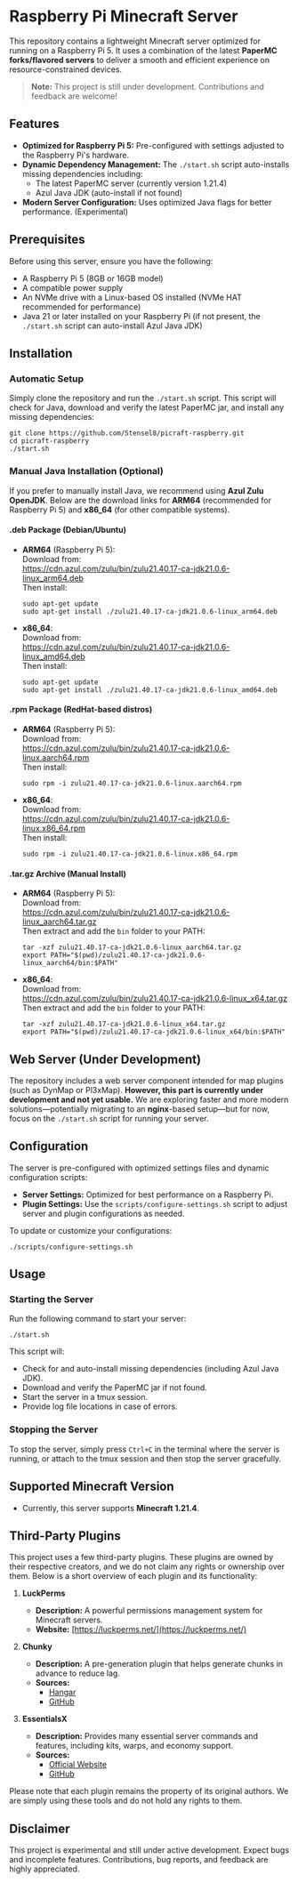 # Raspberry Pi Minecraft Server

This repository contains a lightweight Minecraft server optimized for running on a Raspberry Pi 5. It uses a combination of the latest **PaperMC forks/flavored servers** to deliver a smooth and efficient experience on resource-constrained devices.

> **Note:** This project is still under development. Contributions and feedback are welcome!

## Features

- **Optimized for Raspberry Pi 5:** Pre-configured with settings adjusted to the Raspberry Pi's hardware.
- **Dynamic Dependency Management:** The `./start.sh` script auto-installs missing dependencies including:
  - The latest PaperMC server (currently version 1.21.4)
  - Azul Java JDK (auto-install if not found)
- **Modern Server Configuration:** Uses optimized Java flags for better performance. (Experimental)

## Prerequisites

Before using this server, ensure you have the following:

- A Raspberry Pi 5 (8GB or 16GB model)
- A compatible power supply
- An NVMe drive with a Linux-based OS installed (NVMe HAT recommended for performance)
- Java 21 or later installed on your Raspberry Pi (if not present, the `./start.sh` script can auto-install Azul Java JDK)

## Installation

### Automatic Setup

Simply clone the repository and run the `./start.sh` script. This script will check for Java, download and verify the latest PaperMC jar, and install any missing dependencies:

    git clone https://github.com/Stensel8/picraft-raspberry.git
    cd picraft-raspberry
    ./start.sh

### Manual Java Installation (Optional)

If you prefer to manually install Java, we recommend using **Azul Zulu OpenJDK**. Below are the download links for **ARM64** (recommended for Raspberry Pi 5) and **x86_64** (for other compatible systems).

#### .deb Package (Debian/Ubuntu)

- **ARM64** (Raspberry Pi 5):  
  Download from:  
  https://cdn.azul.com/zulu/bin/zulu21.40.17-ca-jdk21.0.6-linux_arm64.deb  
  Then install:
  
      sudo apt-get update
      sudo apt-get install ./zulu21.40.17-ca-jdk21.0.6-linux_arm64.deb

- **x86_64**:  
  Download from:  
  https://cdn.azul.com/zulu/bin/zulu21.40.17-ca-jdk21.0.6-linux_amd64.deb  
  Then install:
  
      sudo apt-get update
      sudo apt-get install ./zulu21.40.17-ca-jdk21.0.6-linux_amd64.deb

#### .rpm Package (RedHat-based distros)

- **ARM64** (Raspberry Pi 5):  
  Download from:  
  https://cdn.azul.com/zulu/bin/zulu21.40.17-ca-jdk21.0.6-linux.aarch64.rpm  
  Then install:
  
      sudo rpm -i zulu21.40.17-ca-jdk21.0.6-linux.aarch64.rpm

- **x86_64**:  
  Download from:  
  https://cdn.azul.com/zulu/bin/zulu21.40.17-ca-jdk21.0.6-linux.x86_64.rpm  
  Then install:
  
      sudo rpm -i zulu21.40.17-ca-jdk21.0.6-linux.x86_64.rpm

#### .tar.gz Archive (Manual Install)

- **ARM64** (Raspberry Pi 5):  
  Download from:  
  https://cdn.azul.com/zulu/bin/zulu21.40.17-ca-jdk21.0.6-linux_aarch64.tar.gz  
  Then extract and add the `bin` folder to your PATH:
  
      tar -xzf zulu21.40.17-ca-jdk21.0.6-linux_aarch64.tar.gz
      export PATH="$(pwd)/zulu21.40.17-ca-jdk21.0.6-linux_aarch64/bin:$PATH"

- **x86_64**:  
  Download from:  
  https://cdn.azul.com/zulu/bin/zulu21.40.17-ca-jdk21.0.6-linux_x64.tar.gz  
  Then extract and add the `bin` folder to your PATH:
  
      tar -xzf zulu21.40.17-ca-jdk21.0.6-linux_x64.tar.gz
      export PATH="$(pwd)/zulu21.40.17-ca-jdk21.0.6-linux_x64/bin:$PATH"


## Web Server (Under Development)

The repository includes a web server component intended for map plugins (such as DynMap or Pl3xMap). **However, this part is currently under development and not yet usable.** We are exploring faster and more modern solutions—potentially migrating to an **nginx**-based setup—but for now, focus on the `./start.sh` script for running your server.

## Configuration

The server is pre-configured with optimized settings files and dynamic configuration scripts:
- **Server Settings:** Optimized for best performance on a Raspberry Pi.
- **Plugin Settings:** Use the `scripts/configure-settings.sh` script to adjust server and plugin configurations as needed.

To update or customize your configurations:

    ./scripts/configure-settings.sh

## Usage

### Starting the Server

Run the following command to start your server:

    ./start.sh

This script will:
- Check for and auto-install missing dependencies (including Azul Java JDK).
- Download and verify the PaperMC jar if not found.
- Start the server in a tmux session.
- Provide log file locations in case of errors.

### Stopping the Server

To stop the server, simply press `Ctrl+C` in the terminal where the server is running, or attach to the tmux session and then stop the server gracefully.

## Supported Minecraft Version

- Currently, this server supports **Minecraft 1.21.4**.

## Third-Party Plugins

This project uses a few third-party plugins. These plugins are owned by their respective creators, and we do not claim any rights or ownership over them. Below is a short overview of each plugin and its functionality:

1. **LuckPerms**  
   - **Description:** A powerful permissions management system for Minecraft servers.  
   - **Website:** [https://luckperms.net/](https://luckperms.net/)  

2. **Chunky**  
   - **Description:** A pre-generation plugin that helps generate chunks in advance to reduce lag.  
   - **Sources:**  
     - [Hangar](https://hangar.papermc.io/pop4959/Chunky)  
     - [GitHub](https://github.com/pop4959/Chunky)  

3. **EssentialsX**  
   - **Description:** Provides many essential server commands and features, including kits, warps, and economy support.  
   - **Sources:**  
     - [Official Website](https://essentialsx.net/)  
     - [GitHub](https://github.com/EssentialsX/Essentials/)  

Please note that each plugin remains the property of its original authors. We are simply using these tools and do not hold any rights to them.


## Disclaimer

This project is experimental and still under active development. Expect bugs and incomplete features. Contributions, bug reports, and feedback are highly appreciated.
